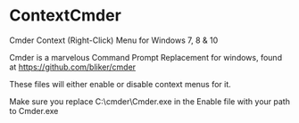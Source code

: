 # ContextCmder
Cmder Context (Right-Click) Menu for Windows 7, 8 &amp; 10


Cmder is a marvelous Command Prompt Replacement for windows, found at https://github.com/bliker/cmder

These files will either enable or disable context menus for it.

Make sure you replace C:\cmder\Cmder.exe in the Enable file with your path to Cmder.exe
